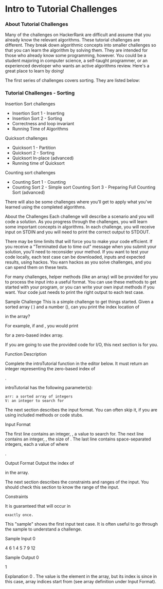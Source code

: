 # Intro to Tutorial Challenges

### About Tutorial Challenges

Many of the challenges on HackerRank are difficult and assume that you already know the relevant algorithms. These tutorial challenges are different. They break down algorithmic concepts into smaller challenges so that you can learn the algorithm by solving them. They are intended for those who already know some programming, however. You could be a student majoring in computer science, a self-taught programmer, or an experienced developer who wants an active algorithms review. Here's a great place to learn by doing!

The first series of challenges covers sorting. They are listed below:

### Tutorial Challenges - Sorting

Insertion Sort challenges

- Insertion Sort 1 - Inserting
- Insertion Sort 2 - Sorting
- Correctness and loop invariant
- Running Time of Algorithms

Quicksort challenges

- Quicksort 1 - Partition
- Quicksort 2 - Sorting
- Quicksort In-place (advanced)
- Running time of Quicksort

Counting sort challenges

- Counting Sort 1 - Counting
- Counting Sort 2 - Simple sort
    Counting Sort 3 - Preparing
    Full Counting Sort (advanced)

There will also be some challenges where you'll get to apply what you've learned using the completed algorithms.

About the Challenges
Each challenge will describe a scenario and you will code a solution. As you progress through the challenges, you will learn some important concepts in algorithms. In each challenge, you will receive input on STDIN and you will need to print the correct output to STDOUT.

There may be time limits that will force you to make your code efficient. If you receive a "Terminated due to time out" message when you submit your solution, you'll need to reconsider your method. If you want to test your code locally, each test case can be downloaded, inputs and expected results, using hackos. You earn hackos as you solve challenges, and you can spend them on these tests.

For many challenges, helper methods (like an array) will be provided for you to process the input into a useful format. You can use these methods to get started with your program, or you can write your own input methods if you want. Your code just needs to print the right output to each test case.

Sample Challenge
This is a simple challenge to get things started. Given a sorted array (
) and a number (), can you print the index location of

in the array?

For example, if
and , you would print

for a zero-based index array.

If you are going to use the provided code for I/O, this next section is for you.

Function Description

Complete the introTutorial function in the editor below. It must return an integer representing the zero-based index of

.

introTutorial has the following parameter(s):

    arr: a sorted array of integers
    V: an integer to search for

The next section describes the input format. You can often skip it, if you are using included methods or code stubs.

Input Format

The first line contains an integer,
, a value to search for.
The next line contains an integer, , the size of . The last line contains space-separated integers, each a value of where

.

Output Format
Output the index of

in the array.

The next section describes the constraints and ranges of the input. You should check this section to know the range of the input.

Constraints

It is guaranteed that will occur in

    exactly once.

This "sample" shows the first input test case. It is often useful to go through the sample to understand a challenge.

Sample Input 0

4
6
1 4 5 7 9 12

Sample Output 0

1

Explanation 0
. The value is the element in the array, but its index is since in this case, array indices start from (see array definition under Input Format).

